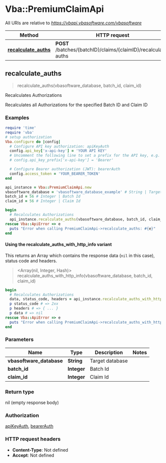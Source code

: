 # Vba::PremiumClaimApi

All URIs are relative to *https://vbapi.vbasoftware.com/vbasoftware*

| Method | HTTP request | Description |
| ------ | ------------ | ----------- |
| [**recalculate_auths**](PremiumClaimApi.md#recalculate_auths) | **POST** /batches/{batchID}/claims/{claimID}/recalculate-auths | Recalculates Authorizations |


## recalculate_auths

> recalculate_auths(vbasoftware_database, batch_id, claim_id)

Recalculates Authorizations

Recalculates all Authorizations for the specified Batch ID and Claim ID

### Examples

```ruby
require 'time'
require 'vba'
# setup authorization
Vba.configure do |config|
  # Configure API key authorization: apiKeyAuth
  config.api_key['x-api-key'] = 'YOUR API KEY'
  # Uncomment the following line to set a prefix for the API key, e.g. 'Bearer' (defaults to nil)
  # config.api_key_prefix['x-api-key'] = 'Bearer'

  # Configure Bearer authorization (JWT): bearerAuth
  config.access_token = 'YOUR_BEARER_TOKEN'
end

api_instance = Vba::PremiumClaimApi.new
vbasoftware_database = 'vbasoftware_database_example' # String | Target database
batch_id = 56 # Integer | Batch Id
claim_id = 56 # Integer | Claim Id

begin
  # Recalculates Authorizations
  api_instance.recalculate_auths(vbasoftware_database, batch_id, claim_id)
rescue Vba::ApiError => e
  puts "Error when calling PremiumClaimApi->recalculate_auths: #{e}"
end
```

#### Using the recalculate_auths_with_http_info variant

This returns an Array which contains the response data (`nil` in this case), status code and headers.

> <Array(nil, Integer, Hash)> recalculate_auths_with_http_info(vbasoftware_database, batch_id, claim_id)

```ruby
begin
  # Recalculates Authorizations
  data, status_code, headers = api_instance.recalculate_auths_with_http_info(vbasoftware_database, batch_id, claim_id)
  p status_code # => 2xx
  p headers # => { ... }
  p data # => nil
rescue Vba::ApiError => e
  puts "Error when calling PremiumClaimApi->recalculate_auths_with_http_info: #{e}"
end
```

### Parameters

| Name | Type | Description | Notes |
| ---- | ---- | ----------- | ----- |
| **vbasoftware_database** | **String** | Target database |  |
| **batch_id** | **Integer** | Batch Id |  |
| **claim_id** | **Integer** | Claim Id |  |

### Return type

nil (empty response body)

### Authorization

[apiKeyAuth](../README.md#apiKeyAuth), [bearerAuth](../README.md#bearerAuth)

### HTTP request headers

- **Content-Type**: Not defined
- **Accept**: Not defined

